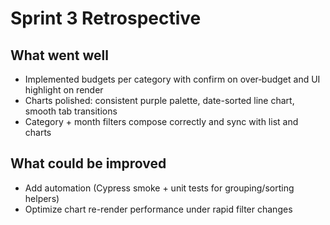 # Sprint 3 Retrospective

## What went well
- Implemented budgets per category with confirm on over‑budget and UI highlight on render
- Charts polished: consistent purple palette, date-sorted line chart, smooth tab transitions
- Category + month filters compose correctly and sync with list and charts

## What could be improved
- Add automation (Cypress smoke + unit tests for grouping/sorting helpers)
- Optimize chart re-render performance under rapid filter changes